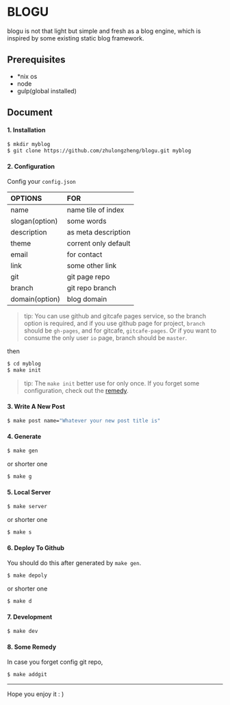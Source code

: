 # BLOGU

blogu is not that light but simple and fresh as a blog engine, which is
inspired by some existing static blog framework.


## Prerequisites

+ *nix os
+ node
+ gulp(global installed)

## Document

#### 1. Installation

```bash
$ mkdir myblog
$ git clone https://github.com/zhulongzheng/blogu.git myblog
```

#### 2. Configuration

Config your `config.json`

| OPTIONS        | FOR                  |
| :------------- | :------------------- |
| name           | name tile of index   |
| slogan(option) | some words           |
| description    | as meta description  |
| theme          | corrent only default |
| email          | for contact          |
| link           | some other link      |
| git            | git page repo        |
| branch         | git repo branch      |
| domain(option) | blog domain          |

> tip: You can use github and gitcafe pages service, so the branch option is
required, and if you use github page for project, `branch` should be `gh-pages`,
and for gitcafe, `gitcafe-pages`. Or if you want to consume the only user `io`
page, branch should be `master`.

then

```bash
$ cd myblog
$ make init
```
> tip: The `make init` better use for only once. If you forget some
configuration, check out the [remedy](#8-some-remedy).


#### 3. Write A New Post

```bash
$ make post name="Whatever your new post title is"
```

#### 4. Generate

```bash
$ make gen
```
or shorter one

```bash
$ make g
```

#### 5. Local Server

```bash
$ make server
```
or shorter one

```bash
$ make s
```

#### 6. Deploy To Github

You should do this after generated by `make gen`.

```bash
$ make depoly
```
or shorter one

```bash
$ make d
```

#### 7. Development

```bash
$ make dev
```

#### 8. Some Remedy

In case you forget config git repo,
```bash
$ make addgit
```



---
Hope you enjoy it : )

